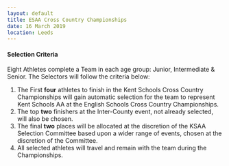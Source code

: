 ```yaml
---
layout: default
title: ESAA Cross Country Championships
date: 16 March 2019
location: Leeds
---
```


#### Selection Criteria

Eight Athletes complete a Team in each age group: Junior, Intermediate &amp; Senior. The Selectors will follow the criteria below:

1. The First **four** athletes to finish in the Kent Schools Cross Country Championships will gain automatic selection for the team to represent Kent Schools AA at the English Schools Cross Country Championships.
2. The top **two** finishers at the Inter-County event, not already selected, will also be chosen.
3. The final **two** places will be allocated at the discretion of the KSAA Selection Committee based upon a wider range of events, chosen at the discretion of the Committee.
4. All selected athletes will travel and remain with the team during the Championships.